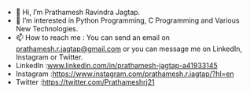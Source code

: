 - 👋 Hi, I’m Prathamesh Ravindra Jagtap.
- 👀 I’m interested in Python Programming, C Programming and Various New Technologies.
- 📫 How to reach me : You can send an email on prathamesh.r.jagtap@gmail.com or you can message me on LinkedIn, Instagram or Twitter.
- LinkedIn :www.linkedin.com/in/prathamesh-jagtap-a41933145 
- Instagram :https://www.instagram.com/prathamesh.r.jagtap/?hl=en
- Twitter :https://twitter.com/Prathameshrj21

<!---
This is a ✨ special ✨ repository because its `README.md` (this file) appears on your GitHub profile.
You can click the Preview link to take a look at your changes.
--->
